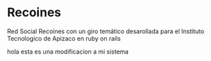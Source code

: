 # Recoines
Red Social Recoines con un giro temático desarollada para el Instituto Tecnologico de Apizaco en ruby on rails

hola esta es una modificacion a mi sistema 

